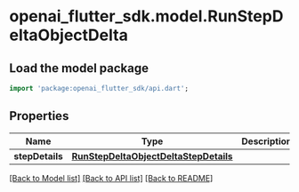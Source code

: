 # openai_flutter_sdk.model.RunStepDeltaObjectDelta

## Load the model package
```dart
import 'package:openai_flutter_sdk/api.dart';
```

## Properties
Name | Type | Description | Notes
------------ | ------------- | ------------- | -------------
**stepDetails** | [**RunStepDeltaObjectDeltaStepDetails**](RunStepDeltaObjectDeltaStepDetails.md) |  | [optional] 

[[Back to Model list]](../README.md#documentation-for-models) [[Back to API list]](../README.md#documentation-for-api-endpoints) [[Back to README]](../README.md)


